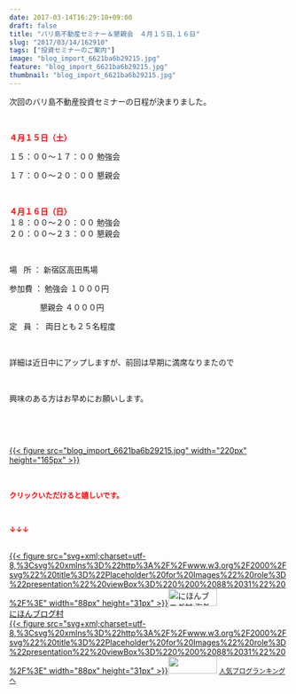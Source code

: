```yaml
---
date: 2017-03-14T16:29:10+09:00
draft: false
title: "バリ島不動産セミナー＆懇親会　４月１５日､１６日"
slug: "2017/03/14/162910"
tags: ["投資セミナーのご案内"]
image: "blog_import_6621ba6b29215.jpg"
feature: "blog_import_6621ba6b29215.jpg"
thumbnail: "blog_import_6621ba6b29215.jpg"
---
```

<p>次回のバリ島不動産投資セミナーの日程が決まりました。</p><p> </p><p><span style="font-weight: bold;"><span style="color: rgb(255, 0, 0);">４月１５日（土）</span></span></p><p>１５：００～１７：００ 勉強会</p><p>１７：００～２０：００ 懇親会</p><p> </p><p><span style="font-weight: bold;"><span style="color: rgb(255, 0, 0);">４月１６日（日）</span></span><br/>１８：００～２０：００ 勉強会<br/>２０：００～２３：００ 懇親会</p><p> </p><p>場   所 ： 新宿区高田馬場</p><p>参加費 ： 勉強会 １０００円</p><p>              懇親会 ４０００円</p><p>定   員 ：  両日とも２５名程度</p><p> </p><p>詳細は近日中にアップしますが、前回は早期に満席なりまたので</p><p> </p><p>興味のある方はお早めにお願いします。</p><p> </p><p> </p><p><a href="blog_import_6621ba6b29215.jpg">{{< figure src="blog_import_6621ba6b29215.jpg" width="220px" height="165px" >}}</a></p><p> </p><p><font color="#ff0000" size="2"><strong>クリックいただけると嬉しいです。</strong></font></p><p> </p><p><font color="#ff0000" size="2"><strong>↓↓↓</strong></font></p><p><br/><a href="ranking.html?p_cid=01260127" target="_blank">{{< figure src="svg+xml;charset=utf-8,%3Csvg%20xmlns%3D%22http%3A%2F%2Fwww.w3.org%2F2000%2Fsvg%22%20title%3D%22Placeholder%20for%20Images%22%20role%3D%22presentation%22%20viewBox%3D%220%200%2088%2031%22%20%2F%3E" width="88px" height="31px" >}}<noscript><img alt="にほんブログ村 海外生活ブログ バリ島情報へ" border="0" height="31" src="https://img-proxy.blog-video.jp/images?url=http%3A%2F%2Foverseas.blogmura.com%2Fbali%2Fimg%2Fbali88_31.gif" width="88"></noscript></a><br/><a href="ranking.html?p_cid=01260127" target="_blank">にほんブログ村</a><br/><a href="link.php?1804582" title="人気ブログランキングへ">{{< figure src="svg+xml;charset=utf-8,%3Csvg%20xmlns%3D%22http%3A%2F%2Fwww.w3.org%2F2000%2Fsvg%22%20title%3D%22Placeholder%20for%20Images%22%20role%3D%22presentation%22%20viewBox%3D%220%200%2088%2031%22%20%2F%3E" width="88px" height="31px" >}}<noscript><img border="0" height="31" src="https://blog.with2.net/img/banner/banner_22.gif" width="88"></noscript></a> <a href="link.php?1804582" style="font-size: 12px;">人気ブログランキングへ</a></p>

